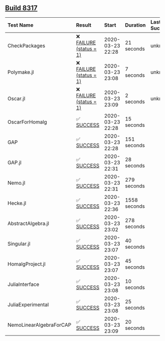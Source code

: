 ## [Build 8317](https://oscarci.mathematik.uni-kl.de/job/oscar/8317/)

| Test Name    | Result | Start | Duration | Last Success |
|:-------------|:-------|:------|:---------|:-------------|
| CheckPackages | ❌ [FAILURE (status = 1)](https://oscarci.mathematik.uni-kl.de/job/oscar/8317/artifact/logs/build-8317/CheckPackages.log) | 2020-03-23 22:28 | 21 seconds | unknown |
| Polymake.jl | ❌ [FAILURE (status = 1)](https://oscarci.mathematik.uni-kl.de/job/oscar/8317/artifact/logs/build-8317/Polymake.jl.log) | 2020-03-23 23:08 | 7 seconds | unknown |
| Oscar.jl | ❌ [FAILURE (status = 1)](https://oscarci.mathematik.uni-kl.de/job/oscar/8317/artifact/logs/build-8317/Oscar.jl.log) | 2020-03-23 23:09 | 2 seconds | unknown |
| OscarForHomalg | ✅ [SUCCESS](https://oscarci.mathematik.uni-kl.de/job/oscar/8317/artifact/logs/build-8317/OscarForHomalg.log) | 2020-03-23 22:28 | 15 seconds |  |
| GAP | ✅ [SUCCESS](https://oscarci.mathematik.uni-kl.de/job/oscar/8317/artifact/logs/build-8317/GAP.log) | 2020-03-23 22:28 | 151 seconds |  |
| GAP.jl | ✅ [SUCCESS](https://oscarci.mathematik.uni-kl.de/job/oscar/8317/artifact/logs/build-8317/GAP.jl.log) | 2020-03-23 22:31 | 28 seconds |  |
| Nemo.jl | ✅ [SUCCESS](https://oscarci.mathematik.uni-kl.de/job/oscar/8317/artifact/logs/build-8317/Nemo.jl.log) | 2020-03-23 22:31 | 279 seconds |  |
| Hecke.jl | ✅ [SUCCESS](https://oscarci.mathematik.uni-kl.de/job/oscar/8317/artifact/logs/build-8317/Hecke.jl.log) | 2020-03-23 22:36 | 1558 seconds |  |
| AbstractAlgebra.jl | ✅ [SUCCESS](https://oscarci.mathematik.uni-kl.de/job/oscar/8317/artifact/logs/build-8317/AbstractAlgebra.jl.log) | 2020-03-23 23:02 | 278 seconds |  |
| Singular.jl | ✅ [SUCCESS](https://oscarci.mathematik.uni-kl.de/job/oscar/8317/artifact/logs/build-8317/Singular.jl.log) | 2020-03-23 23:07 | 40 seconds |  |
| HomalgProject.jl | ✅ [SUCCESS](https://oscarci.mathematik.uni-kl.de/job/oscar/8317/artifact/logs/build-8317/HomalgProject.jl.log) | 2020-03-23 23:07 | 45 seconds |  |
| JuliaInterface | ✅ [SUCCESS](https://oscarci.mathematik.uni-kl.de/job/oscar/8317/artifact/logs/build-8317/JuliaInterface.log) | 2020-03-23 23:08 | 10 seconds |  |
| JuliaExperimental | ✅ [SUCCESS](https://oscarci.mathematik.uni-kl.de/job/oscar/8317/artifact/logs/build-8317/JuliaExperimental.log) | 2020-03-23 23:08 | 25 seconds |  |
| NemoLinearAlgebraForCAP | ✅ [SUCCESS](https://oscarci.mathematik.uni-kl.de/job/oscar/8317/artifact/logs/build-8317/NemoLinearAlgebraForCAP.log) | 2020-03-23 23:09 | 20 seconds |  |
